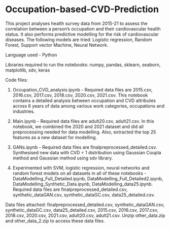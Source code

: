 # Occupation-based-CVD-Prediction
This project analyses health survey data from 2015-21 to assess the correlation between a person’s occupation and their cardiovascular health status. It also performs predictive modelling for the risk of cardiovascular diseases. The following models are tried: Logistic regression, Random Forest, Support vector Machine, Neural Network.

Language used - Python

Libraries required to run the notebooks:
numpy, pandas, sklearn, seaborn, matplotlib, sdv, keras

Code files:
1. Occupation_CVD_analysis.ipynb - Required data files are 2015.csv, 2016.csv, 2017.csv, 2018.csv, 2020.csv, 2021.csv. This notebook contains a detailed analysis between occupation and CVD attributes across 6 years of data among various work categories, occupations and industries.

2. Main.ipynb - Required data files are adult20.csv, adult21.csv. In this notebook, we combined the 2020 and 2021 dataset and did all preprocessing needed for data modelling. Also, extracted the top 25 features as a new dataset for modelling.

3. GANs.ipynb - Required data files are finalpreprocessed_detailed.csv. Synthesised new data with CVD = 1 distribution using Gaussian Coupla method and Gaussian method using sdv library.

4. Experimented with SVM, logistic regression, neural networks and random forest models on all datasets in all of these notebooks - DataModelling_Full_Detailed.ipynb, DataModelling_Full_Detailed2.ipynb, DataModelling_Synthetic_Data.ipynb, DataModelling_data25.ipynb. 
Required data files are finalpreprocessed_detailed.csv, synthetic_dataGAN.csv, synthetic_dataGC.csv, data25_detailed.csv. 

Data files attached:
finalpreprocessed_detailed.csv, synthetic_dataGAN.csv, synthetic_dataGC.csv, data25_detailed.csv, 2015.csv, 2016.csv, 2017.csv, 2018.csv, 2020.csv, 2021.csv, adult20.csv, adult21.csv.
Unzip other_data.zip and other_data_2.zip to access these data files.

